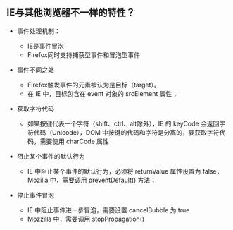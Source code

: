 
## IE与其他浏览器不一样的特性？


* 事件处理机制：
  * IE是事件冒泡
  * Firefox同时支持捕获型事件和冒泡型事件
  
* 事件不同之处
  * Firefox触发事件的元素被认为是目标（target）。
  * 在 IE 中，目标包含在 event 对象的 srcElement 属性；

* 获取字符代码
  * 如果按键代表一个字符（shift、ctrl、alt除外），IE 的 keyCode 会返回字符代码（Unicode），DOM 中按键的代码和字符是分离的，要获取字符代码，需要使用 charCode 属性

* 阻止某个事件的默认行为
  * IE 中阻止某个事件的默认行为，必须将 returnValue 属性设置为 false，Mozilla 中，需要调用 preventDefault() 方法；

* 停止事件冒泡
  * IE 中阻止事件进一步冒泡，需要设置 cancelBubble 为 true
  * Mozzilla 中，需要调用 stopPropagation()